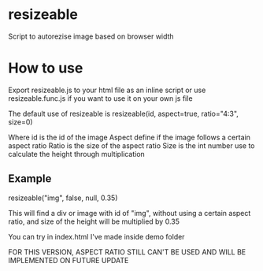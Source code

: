 # resizeable
Script to autorezise image based on browser width

# How to use
Export resizeable.js to your html file as an inline script or use resizeable.func.js if you want to use it on your own js file

The default use of resizeable is resizeable(id, aspect=true, ratio="4:3", size=0)

Where id is the id of the image
Aspect define if the image follows a certain aspect ratio
Ratio is the size of the aspect ratio
Size is the int number use to calculate the height through multiplication

## Example
resizeable("img", false, null, 0.35)

This will find a div or image with id of "img", without using a certain aspect ratio, and size of the height will be multiplied by 0.35

You can try in index.html I've made inside demo folder

FOR THIS VERSION, ASPECT RATIO STILL CAN'T BE USED AND WILL BE IMPLEMENTED ON FUTURE UPDATE